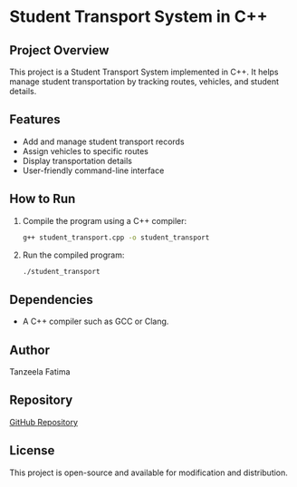 # Student Transport System in C++

## Project Overview
This project is a Student Transport System implemented in C++. It helps manage student transportation by tracking routes, vehicles, and student details.

## Features
- Add and manage student transport records
- Assign vehicles to specific routes
- Display transportation details
- User-friendly command-line interface

## How to Run
1. Compile the program using a C++ compiler:
   ```sh
   g++ student_transport.cpp -o student_transport
   ```
2. Run the compiled program:
   ```sh
   ./student_transport
   ```

## Dependencies
- A C++ compiler such as GCC or Clang.

## Author
Tanzeela Fatima

## Repository
[GitHub Repository](https://github.com/Fatima-progmmer/Student-transport-system-C-Plus-)

## License
This project is open-source and available for modification and distribution.
